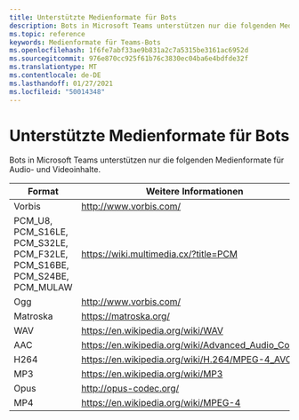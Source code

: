```yaml
---
title: Unterstützte Medienformate für Bots
description: Bots in Microsoft Teams unterstützen nur die folgenden Medienformate für Audio- und Videoinhalte.
ms.topic: reference
keywords: Medienformate für Teams-Bots
ms.openlocfilehash: 1f6fe7abf33ae9b831a2c7a5315be3161ac6952d
ms.sourcegitcommit: 976e870cc925f61b76c3830ec04ba6e4bdfde32f
ms.translationtype: MT
ms.contentlocale: de-DE
ms.lasthandoff: 01/27/2021
ms.locfileid: "50014348"
---
```

# <a name="supported-media-formats-for-bots"></a>Unterstützte Medienformate für Bots

Bots in Microsoft Teams unterstützen nur die folgenden Medienformate für Audio- und Videoinhalte.

| Format | Weitere Informationen |
| --- | --- |
| Vorbis | http://www.vorbis.com/ |
| PCM_U8, PCM_S16LE, PCM_S32LE, PCM_F32LE, PCM_S16BE, PCM_S24BE, PCM_MULAW | https://wiki.multimedia.cx/?title=PCM |
| Ogg | http://www.vorbis.com/ |
| Matroska | https://matroska.org/ |
| WAV | https://en.wikipedia.org/wiki/WAV |
| AAC | https://en.wikipedia.org/wiki/Advanced_Audio_Coding |
| H264 | https://en.wikipedia.org/wiki/H.264/MPEG-4_AVC |
| MP3 | https://en.wikipedia.org/wiki/MP3 |
| Opus | http://opus-codec.org/ |
| MP4 | https://en.wikipedia.org/wiki/MPEG-4 |
